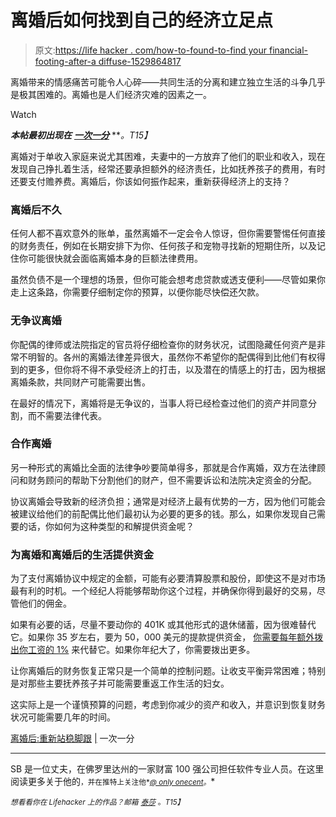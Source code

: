 # 离婚后如何找到自己的经济立足点

> 原文:[https://life hacker . com/how-to-found-to-find your financial-footing-after-a diffuse-1529864817](https://lifehacker.com/how-to-find-your-financial-footing-after-a-divorce-1529864817)

离婚带来的情感痛苦可能令人心碎——共同生活的分离和建立独立生活的斗争几乎是极其困难的。离婚也是人们经济灾难的因素之一。

Watch

***本帖最初出现在*** [***一次一分***](http://onecentatatime.com/after-the-divorce-getting-back-on-your-financial-feet/) ***。*T15】**

离婚对于单收入家庭来说尤其困难，夫妻中的一方放弃了他们的职业和收入，现在发现自己挣扎着生活，经常还要承担额外的经济责任，比如抚养孩子的费用，有时还要支付赡养费。离婚后，你该如何振作起来，重新获得经济上的支持？

### **离婚后不久**

任何人都不喜欢意外的账单，虽然离婚不一定会令人惊讶，但你需要警惕任何直接的财务责任，例如在长期安排下为你、任何孩子和宠物寻找新的短期住所，以及记住你可能很快就会面临离婚本身的巨额法律费用。

虽然负债不是一个理想的场景，但你可能会想考虑贷款或透支便利——尽管如果你走上这条路，你需要仔细制定你的预算，以便你能尽快偿还欠款。

### **无争议离婚**

你配偶的律师或法院指定的官员将仔细检查你的财务状况，试图隐藏任何资产是非常不明智的。各州的离婚法律差异很大，虽然你不希望你的配偶得到比他们有权得到的更多，但你将不得不承受经济上的打击，以及潜在的情感上的打击，因为根据离婚条款，共同财产可能需要出售。

在最好的情况下，离婚将是无争议的，当事人将已经检查过他们的资产并同意分割，而不需要法律代表。

### **合作离婚**

另一种形式的离婚比全面的法律争吵要简单得多，那就是合作离婚，双方在法律顾问和财务顾问的帮助下分割他们的财产，但不需要诉讼和法院决定资金的分配。

协议离婚会导致新的经济负担；通常是对经济上最有优势的一方，因为他们可能会被建议给他们的前配偶比他们最初认为必要的更多的钱。那么，如果你发现自己需要的话，你如何为这种类型的和解提供资金呢？

### **为离婚和离婚后的生活提供资金**

为了支付离婚协议中规定的金额，可能有必要清算股票和股份，即使这不是对市场最有利的时机。一个经纪人将能够帮助你这个过程，并确保你得到最好的交易，尽管他们的佣金。

如果有必要的话，尽量不要动你的 401K 或其他形式的退休储蓄，因为很难替代它。如果你 35 岁左右，要为 50，000 美元的提款提供资金， [你需要每年额外拨出你工资的 1%](http://www.smh.com.au/money/planning/the-price-of-divorce-20121029-28em4.html) 来代替它。如果你年纪大了，你需要拨出更多。

让你离婚后的财务恢复正常只是一个简单的控制问题。让收支平衡异常困难；特别是对那些主要抚养孩子并可能需要重返工作生活的妇女。

这实际上是一个谨慎预算的问题，考虑到你减少的资产和收入，并意识到恢复财务状况可能需要几年的时间。

[离婚后:重新站稳脚跟](http://onecentatatime.com/after-the-divorce-getting-back-on-your-financial-feet/) [|](http://www.getrichslowly.org/blog/2013/07/11/the-truth-about-being-broke/) 一次一分

* * *

SB 是一位丈夫，在佛罗里达州的一家财富 100 强公司担任软件专业人员。在这里阅读更多关于他的[<small></small>](http://onecentatatime.com/about/)*<small>*，并在推特上关注他*</small>[<small>*@ only onecent*</small>](https://twitter.com/onlyonecent)<small>*。*</small>*

*<small>*想看看你在 Lifehacker 上的作品？邮箱*</small> [<small>*泰莎*</small>](https://mail.google.com/mail/?view=cm&fs=1&tf=1&to=tessa@lifehacker.com) <small>*。*T15】</small>*